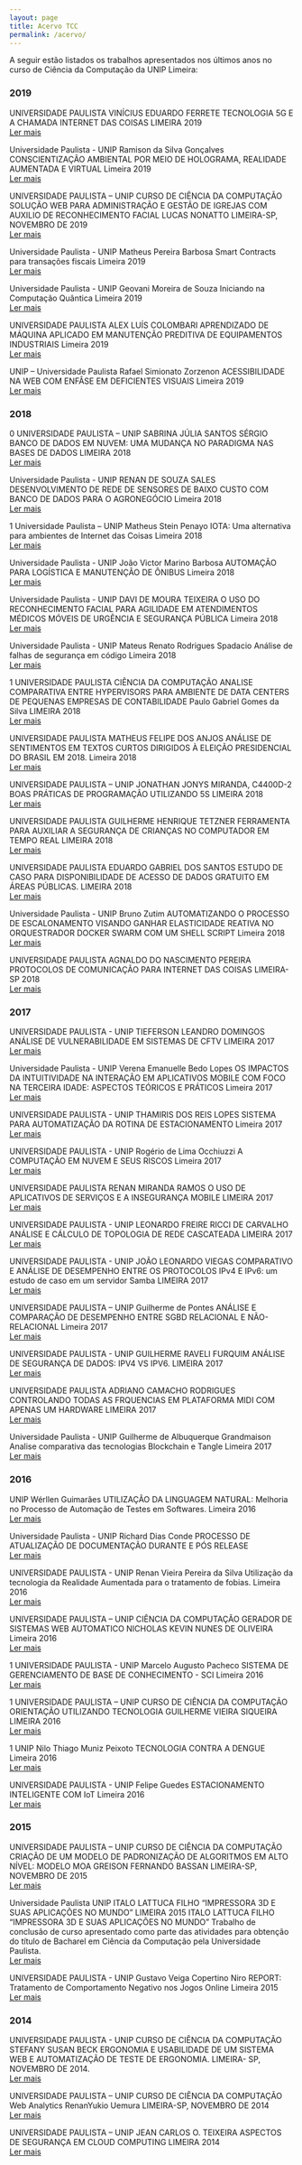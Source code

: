 ```yaml
---
layout: page
title: Acervo TCC
permalink: /acervo/
---
```


A seguir estão listados os trabalhos apresentados nos últimos anos no curso de Ciência da Computação da UNIP Limeira:

<h3>2019</h3>
<p>
UNIVERSIDADE PAULISTA VINÍCIUS EDUARDO FERRETE TECNOLOGIA 5G E A CHAMADA INTERNET DAS COISAS LIMEIRA 2019<br><a href="/tccs/2019/Vinicius_Ferreti.pdf" target="_blank">Ler mais</a>
</p>
<p>
Universidade Paulista - UNIP Ramison da Silva Gonçalves CONSCIENTIZAÇÃO AMBIENTAL POR MEIO DE HOLOGRAMA, REALIDADE AUMENTADA E VIRTUAL Limeira 2019<br><a href="/tccs/2019/TCC_Ramison.pdf" target="_blank">Ler mais</a>
</p>
<p>
UNIVERSIDADE PAULISTA – UNIP CURSO DE CIÊNCIA DA COMPUTAÇÃO SOLUÇÃO WEB PARA ADMINISTRAÇÃO E GESTÃO DE IGREJAS COM AUXILIO DE RECONHECIMENTO FACIAL LUCAS NONATTO LIMEIRA-SP, NOVEMBRO DE 2019<br><a href="/tccs/2019/TCC_Lucas_Nonatto.pdf" target="_blank">Ler mais</a>
</p>
<p>
Universidade Paulista - UNIP Matheus Pereira Barbosa Smart Contracts​ para transações fiscais Limeira 2019<br><a href="/tccs/2019/Smart_Contracts_para_transacoes_fiscais.pdf" target="_blank">Ler mais</a>
</p>
<p>
Universidade Paulista - UNIP Geovani Moreira de Souza Iniciando na Computação Quântica Limeira 2019<br><a href="/tccs/2019/ComputadorQuantico_TCC_Geovani_FInal.pdf" target="_blank">Ler mais</a>
</p>
<p>
UNIVERSIDADE PAULISTA ALEX LUÍS COLOMBARI APRENDIZADO DE MÁQUINA APLICADO EM MANUTENÇÃO PREDITIVA DE EQUIPAMENTOS INDUSTRIAIS Limeira 2019<br><a href="/tccs/2019/Colombari_Alex_tcc.pdf" target="_blank">Ler mais</a>
</p>
<p>
UNIP – Universidade Paulista Rafael Simionato Zorzenon ACESSIBILIDADE NA WEB COM ENFÂSE EM DEFICIENTES VISUAIS Limeira 2019<br><a href="/tccs/2019/Acessibilidade_Deficientes_Visuais.pdf" target="_blank">Ler mais</a>
</p>
<h3>2018</h3>
<p>
0 UNIVERSIDADE PAULISTA – UNIP SABRINA JÚLIA SANTOS SÉRGIO BANCO DE DADOS EM NUVEM: UMA MUDANÇA NO PARADIGMA NAS BASES DE DADOS LIMEIRA 2018<br><a href="/tccs/2018/TCC_Sabrina.pdf" target="_blank">Ler mais</a>
</p>
<p>
Universidade Paulista - UNIP RENAN DE SOUZA SALES DESENVOLVIMENTO DE REDE DE SENSORES DE BAIXO CUSTO COM BANCO DE DADOS PARA O AGRONEGÓCIO Limeira 2018<br><a href="/tccs/2018/TCC_RenanSales_Rev05.pdf" target="_blank">Ler mais</a>
</p>
<p>
1 Universidade Paulista – UNIP Matheus Stein Penayo IOTA: Uma alternativa para ambientes de Internet das Coisas Limeira 2018<br><a href="/tccs/2018/TCC_Matheus_Stein_Penayo.pdf" target="_blank">Ler mais</a>
</p>
<p>
Universidade Paulista - UNIP João Victor Marino Barbosa AUTOMAÇÃO PARA LOGÍSTICA E MANUTENÇÃO DE ÔNIBUS Limeira 2018<br><a href="/tccs/2018/TCC_Joao_Victor.pdf" target="_blank">Ler mais</a>
</p>
<p>
Universidade Paulista - UNIP DAVI DE MOURA TEIXEIRA O USO DO RECONHECIMENTO FACIAL PARA AGILIDADE EM ATENDIMENTOS MÉDICOS MÓVEIS DE URGÊNCIA E SEGURANÇA PÚBLICA Limeira 2018<br><a href="/tccs/2018/TCC_Davi_Teixeira.pdf" target="_blank">Ler mais</a>
</p>
<p>
Universidade Paulista - UNIP Mateus Renato Rodrigues Spadacio Análise de falhas de segurança em código Limeira 2018<br><a href="/tccs/2018/TCC_C443557_Mateus_RR_Spadacio.pdf" target="_blank">Ler mais</a>
</p>
<p>
1 UNIVERSIDADE PAULISTA CIÊNCIA DA COMPUTAÇÃO ANALISE COMPARATIVA ENTRE HYPERVISORS PARA AMBIENTE DE DATA CENTERS DE PEQUENAS EMPRESAS DE CONTABILIDADE Paulo Gabriel Gomes da Silva LIMEIRA 2018<br><a href="/tccs/2018/Paulo_Gabriel.pdf" target="_blank">Ler mais</a>
</p>
<p>
UNIVERSIDADE PAULISTA MATHEUS FELIPE DOS ANJOS ANÁLISE DE SENTIMENTOS EM TEXTOS CURTOS DIRIGIDOS À ELEIÇÃO PRESIDENCIAL DO BRASIL EM 2018. Limeira 2018<br><a href="/tccs/2018/Matheus_Anjo_TCC.pdf" target="_blank">Ler mais</a>
</p>
<p>
UNIVERSIDADE PAULISTA – UNIP JONATHAN JONYS MIRANDA, C4400D-2 BOAS PRÁTICAS DE PROGRAMAÇÃO UTILIZANDO 5S LIMEIRA 2018<br><a href="/tccs/2018/Jonathan_Miranda.pdf" target="_blank">Ler mais</a>
</p>
<p>
UNIVERSIDADE PAULISTA GUILHERME HENRIQUE TETZNER FERRAMENTA PARA AUXILIAR A SEGURANÇA DE CRIANÇAS NO COMPUTADOR EM TEMPO REAL LIMEIRA 2018<br><a href="/tccs/2018/Guilherme_Tetzner.pdf" target="_blank">Ler mais</a>
</p>
<p>
UNIVERSIDADE PAULISTA EDUARDO GABRIEL DOS SANTOS ESTUDO DE CASO PARA DISPONIBILIDADE DE ACESSO DE DADOS GRATUITO EM ÁREAS PÚBLICAS. LIMEIRA 2018<br><a href="/tccs/2018/EDUARDO_Gabriel_TCC_Entrega.pdf" target="_blank">Ler mais</a>
</p>
<p>
Universidade Paulista - UNIP Bruno Zutim AUTOMATIZANDO O PROCESSO DE ESCALONAMENTO VISANDO GANHAR ELASTICIDADE REATIVA NO ORQUESTRADOR DOCKER SWARM COM UM SHELL SCRIPT Limeira 2018<br><a href="/tccs/2018/Bruno_TCC.pdf" target="_blank">Ler mais</a>
</p>
<p>
UNIVERSIDADE PAULISTA AGNALDO DO NASCIMENTO PEREIRA PROTOCOLOS DE COMUNICAÇÃO PARA INTERNET DAS COISAS LIMEIRA- SP 2018<br><a href="/tccs/2018/Agnaldo_Pereira.pdf" target="_blank">Ler mais</a>
</p>
<h3>2017</h3>
<p>
UNIVERSIDADE PAULISTA - UNIP TIEFERSON LEANDRO DOMINGOS ANÁLISE DE VULNERABILIDADE EM SISTEMAS DE CFTV LIMEIRA 2017<br><a href="/tccs/2017/tcc-ciencia-da-computacao-tieferson-c129526.pdf" target="_blank">Ler mais</a>
</p>
<p>
Universidade Paulista - UNIP Verena Emanuelle Bedo Lopes OS IMPACTOS DA INTUITIVIDADE NA INTERAÇÃO EM APLICATIVOS MOBILE COM FOCO NA TERCEIRA IDADE: ASPECTOS TEÓRICOS E PRÁTICOS Limeira 2017<br><a href="/tccs/2017/Verena.pdf" target="_blank">Ler mais</a>
</p>
<p>
UNIVERSIDADE PAULISTA - UNIP THAMIRIS DOS REIS LOPES SISTEMA PARA AUTOMATIZAÇÃO DA ROTINA DE ESTACIONAMENTO Limeira 2017<br><a href="/tccs/2017/TCC_Thamiris_Lopes.pdf" target="_blank">Ler mais</a>
</p>
<p>
UNIVERSIDADE PAULISTA - UNIP Rogério de Lima Occhiuzzi A COMPUTAÇÃO EM NUVEM E SEUS RISCOS Limeira 2017<br><a href="/tccs/2017/Rogério_de_Lima_Occhiuzzi.pdf" target="_blank">Ler mais</a>
</p>
<p>
UNIVERSIDADE PAULISTA RENAN MIRANDA RAMOS O USO DE APLICATIVOS DE SERVIÇOS E A INSEGURANÇA MOBILE LIMEIRA 2017<br><a href="/tccs/2017/Renan_Ramos.pdf" target="_blank">Ler mais</a>
</p>
<p>
UNIVERSIDADE PAULISTA - UNIP LEONARDO FREIRE RICCI DE CARVALHO ANÁLISE E CÁLCULO DE TOPOLOGIA DE REDE CASCATEADA LIMEIRA 2017<br><a href="/tccs/2017/Leonardo_Ricci.pdf" target="_blank">Ler mais</a>
</p>
<p>
UNIVERSIDADE PAULISTA - UNIP JOÃO LEONARDO VIEGAS COMPARATIVO E ANÁLISE DE DESEMPENHO ENTRE OS PROTOCOLOS IPv4 E IPv6: um estudo de caso em um servidor Samba LIMEIRA 2017<br><a href="/tccs/2017/Jo_Leonardo.pdf" target="_blank">Ler mais</a>
</p>
<p>
UNIVERSIDADE PAULISTA – UNIP Guilherme de Pontes ANÁLISE E COMPARAÇÃO DE DESEMPENHO ENTRE SGBD RELACIONAL E NÃO-RELACIONAL Limeira 2017<br><a href="/tccs/2017/Guilherme_de_Pontes.pdf" target="_blank">Ler mais</a>
</p>
<p>
UNIVERSIDADE PAULISTA - UNIP GUILHERME RAVELI FURQUIM ANÁLISE DE SEGURANÇA DE DADOS: IPV4 VS IPV6. LIMEIRA 2017<br><a href="/tccs/2017/Guilherme_Furquim.pdf" target="_blank">Ler mais</a>
</p>
<p>
UNIVERSIDADE PAULISTA ADRIANO CAMACHO RODRIGUES CONTROLANDO TODAS AS FRQUENCIAS EM PLATAFORMA MIDI COM APENAS UM HARDWARE LIMEIRA 2017<br><a href="/tccs/2017/CONTROLADOR_MIDI_ARDUINO.pdf" target="_blank">Ler mais</a>
</p>
<p>
Universidade Paulista - UNIP Guilherme de Albuquerque Grandmaison Analise comparativa das tecnologias Blockchain e Tangle Limeira 2017<br><a href="/tccs/2017/Analise_tecnologias_Blockchain_Tangle_TCC.pdf" target="_blank">Ler mais</a>
</p>
<h3>2016</h3>
<p>
UNIP Wérllen Guimarães UTILIZAÇÃO DA LINGUAGEM NATURAL: Melhoria no Processo de Automação de Testes em Softwares. Limeira 2016<br><a href="/tccs/2016/TCC_Werllen_Guimaraes.pdf" target="_blank">Ler mais</a>
</p>
<p>
Universidade Paulista - UNIP Richard Dias Conde PROCESSO DE ATUALIZAÇÃO DE DOCUMENTAÇÃO DURANTE E PÓS RELEASE<br><a href="/tccs/2016/TCC_Richard_Dias_Conde.pdf" target="_blank">Ler mais</a>
</p>
<p>
UNIVERSIDADE PAULISTA - UNIP Renan Vieira Pereira da Silva Utilização da tecnologia da Realidade Aumentada para o tratamento de fobias. Limeira 2016<br><a href="/tccs/2016/TCC_Renan_Vieira.pdf" target="_blank">Ler mais</a>
</p>
<p>
UNIVERSIDADE PAULISTA – UNIP CIÊNCIA DA COMPUTAÇÃO GERADOR DE SISTEMAS WEB AUTOMATICO NICHOLAS KEVIN NUNES DE OLIVEIRA Limeira 2016<br><a href="/tccs/2016/TCC_Nicholas_Oliveira.pdf" target="_blank">Ler mais</a>
</p>
<p>
1 UNIVERSIDADE PAULISTA - UNIP Marcelo Augusto Pacheco SISTEMA DE GERENCIAMENTO DE BASE DE CONHECIMENTO - SCI Limeira 2016<br><a href="/tccs/2016/TCC_MarceloPacheco_CCP.pdf" target="_blank">Ler mais</a>
</p>
<p>
1 UNIVERSIDADE PAULISTA – UNIP CURSO DE CIÊNCIA DA COMPUTAÇÃO ORIENTAÇÃO UTILIZANDO TECNOLOGIA GUILHERME VIEIRA SIQUEIRA LIMEIRA 2016<br><a href="/tccs/2016/TCC_GuilhermeVieira.pdf" target="_blank">Ler mais</a>
</p>
<p>
1 UNIP Nilo Thiago Muniz Peixoto TECNOLOGIA CONTRA A DENGUE Limeira 2016<br><a href="/tccs/2016/TCC_Final_Nilo_Peixoto.pdf" target="_blank">Ler mais</a>
</p>
<p>
UNIVERSIDADE PAULISTA - UNIP Felipe Guedes ESTACIONAMENTO INTELIGENTE COM IoT Limeira 2016<br><a href="/tccs/2016/TCC_Felipe_Guedes.pdf" target="_blank">Ler mais</a>
</p>
<h3>2015</h3>
<p>
UNIVERSIDADE PAULISTA – UNIP CURSO DE CIÊNCIA DA COMPUTAÇÃO CRIAÇÃO DE UM MODELO DE PADRONIZAÇÃO DE ALGORITMOS EM ALTO NÍVEL: MODELO MOA GREISON FERNANDO BASSAN LIMEIRA-SP, NOVEMBRO DE 2015<br><a href="/tccs/2015/TCC_Versão_Final.pdf" target="_blank">Ler mais</a>
</p>
<p>
Universidade Paulista UNIP ITALO LATTUCA FILHO “IMPRESSORA 3D E SUAS APLICAÇÕES NO MUNDO” LIMEIRA 2015 ITALO LATTUCA FILHO “IMPRESSORA 3D E SUAS APLICAÇÕES NO MUNDO” Trabalho de conclusão de curso apresentado como parte das atividades para obtenção do título de Bacharel em Ciência da Computação pela Universidade Paulista.<br><a href="/tccs/2015/TCC_Impressora_3D.pdf" target="_blank">Ler mais</a>
</p>
<p>
UNIVERSIDADE PAULISTA - UNIP Gustavo Veiga Copertino Niro REPORT: Tratamento de Comportamento Negativo nos Jogos Online Limeira 2015<br><a href="/tccs/2015/TCC_Gustavo_Niro.pdf" target="_blank">Ler mais</a>
</p>
<h3>2014</h3>
<p>
UNIVERSIDADE PAULISTA - UNIP CURSO DE CIÊNCIA DA COMPUTAÇÃO STEFANY SUSAN BECK ERGONOMIA E USABILIDADE DE UM SISTEMA WEB E AUTOMATIZAÇÃO DE TESTE DE ERGONOMIA. LIMEIRA- SP, NOVEMBRO DE 2014.<br><a href="/tccs/2014/TCC_Stefany_Beck.pdf" target="_blank">Ler mais</a>
</p>
<p>
UNIVERSIDADE PAULISTA – UNIP CURSO DE CIÊNCIA DA COMPUTAÇÃO Web Analytics RenanYukio Uemura LIMEIRA-SP, NOVEMBRO DE 2014<br><a href="/tccs/2014/TCC_Renan_Uemura.pdf" target="_blank">Ler mais</a>
</p>
<p>
UNIVERSIDADE PAULISTA – UNIP JEAN CARLOS O. TEIXEIRA ASPECTOS DE SEGURANÇA EM CLOUD COMPUTING LIMEIRA 2014<br><a href="/tccs/2014/TCC_Jean_Teixeira.pdf" target="_blank">Ler mais</a>
</p>
